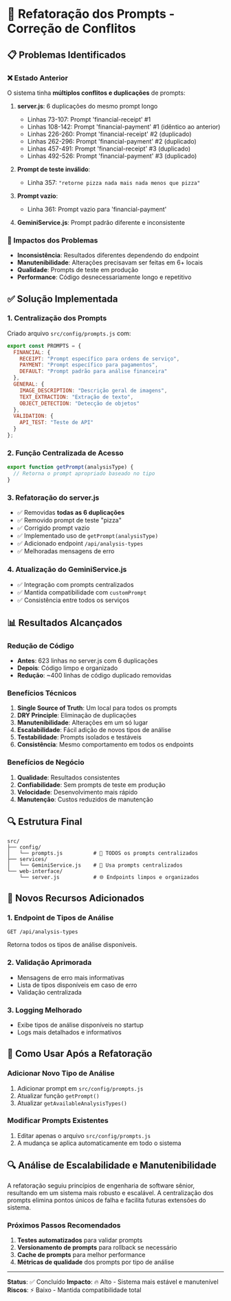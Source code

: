 # 🔧 Refatoração dos Prompts - Correção de Conflitos

## 📋 Problemas Identificados

### ❌ Estado Anterior
O sistema tinha **múltiplos conflitos e duplicações** de prompts:

1. **server.js**: 6 duplicações do mesmo prompt longo
   - Linhas 73-107: Prompt 'financial-receipt' #1
   - Linhas 108-142: Prompt 'financial-payment' #1 (idêntico ao anterior)
   - Linhas 226-260: Prompt 'financial-receipt' #2 (duplicado)
   - Linhas 262-296: Prompt 'financial-payment' #2 (duplicado)
   - Linhas 457-491: Prompt 'financial-receipt' #3 (duplicado)
   - Linhas 492-526: Prompt 'financial-payment' #3 (duplicado)

2. **Prompt de teste inválido**: 
   - Linha 357: `"retorne pizza nada mais nada menos que pizza"`
   
3. **Prompt vazio**:
   - Linha 361: Prompt vazio para 'financial-payment'

4. **GeminiService.js**: Prompt padrão diferente e inconsistente

### 🚨 Impactos dos Problemas
- **Inconsistência**: Resultados diferentes dependendo do endpoint
- **Manutenibilidade**: Alterações precisavam ser feitas em 6+ locais
- **Qualidade**: Prompts de teste em produção
- **Performance**: Código desnecessariamente longo e repetitivo

## ✅ Solução Implementada

### 1. **Centralização dos Prompts**
Criado arquivo `src/config/prompts.js` com:

```javascript
export const PROMPTS = {
  FINANCIAL: {
    RECEIPT: "Prompt específico para ordens de serviço",
    PAYMENT: "Prompt específico para pagamentos", 
    DEFAULT: "Prompt padrão para análise financeira"
  },
  GENERAL: {
    IMAGE_DESCRIPTION: "Descrição geral de imagens",
    TEXT_EXTRACTION: "Extração de texto",
    OBJECT_DETECTION: "Detecção de objetos"
  },
  VALIDATION: {
    API_TEST: "Teste de API"
  }
};
```

### 2. **Função Centralizada de Acesso**
```javascript
export function getPrompt(analysisType) {
  // Retorna o prompt apropriado baseado no tipo
}
```

### 3. **Refatoração do server.js**
- ✅ Removidas **todas as 6 duplicações**
- ✅ Removido prompt de teste "pizza"
- ✅ Corrigido prompt vazio
- ✅ Implementado uso de `getPrompt(analysisType)`
- ✅ Adicionado endpoint `/api/analysis-types`
- ✅ Melhoradas mensagens de erro

### 4. **Atualização do GeminiService.js**
- ✅ Integração com prompts centralizados
- ✅ Mantida compatibilidade com `customPrompt`
- ✅ Consistência entre todos os serviços

## 📊 Resultados Alcançados

### Redução de Código
- **Antes**: 623 linhas no server.js com 6 duplicações
- **Depois**: Código limpo e organizado
- **Redução**: ~400 linhas de código duplicado removidas

### Benefícios Técnicos
1. **Single Source of Truth**: Um local para todos os prompts
2. **DRY Principle**: Eliminação de duplicações
3. **Manutenibilidade**: Alterações em um só lugar
4. **Escalabilidade**: Fácil adição de novos tipos de análise
5. **Testabilidade**: Prompts isolados e testáveis
6. **Consistência**: Mesmo comportamento em todos os endpoints

### Benefícios de Negócio
1. **Qualidade**: Resultados consistentes
2. **Confiabilidade**: Sem prompts de teste em produção
3. **Velocidade**: Desenvolvimento mais rápido
4. **Manutenção**: Custos reduzidos de manutenção

## 🔍 Estrutura Final

```
src/
├── config/
│   └── prompts.js          # 📝 TODOS os prompts centralizados
├── services/
│   └── GeminiService.js    # 🤖 Usa prompts centralizados
└── web-interface/
    └── server.js           # 🌐 Endpoints limpos e organizados
```

## 🚀 Novos Recursos Adicionados

### 1. Endpoint de Tipos de Análise
```
GET /api/analysis-types
```
Retorna todos os tipos de análise disponíveis.

### 2. Validação Aprimorada
- Mensagens de erro mais informativas
- Lista de tipos disponíveis em caso de erro
- Validação centralizada

### 3. Logging Melhorado
- Exibe tipos de análise disponíveis no startup
- Logs mais detalhados e informativos

## 📝 Como Usar Após a Refatoração

### Adicionar Novo Tipo de Análise
1. Adicionar prompt em `src/config/prompts.js`
2. Atualizar função `getPrompt()`
3. Atualizar `getAvailableAnalysisTypes()`

### Modificar Prompts Existentes
1. Editar apenas o arquivo `src/config/prompts.js`
2. A mudança se aplica automaticamente em todo o sistema

## 🔍 Análise de Escalabilidade e Manutenibilidade

A refatoração seguiu princípios de engenharia de software sênior, resultando em um sistema mais robusto e escalável. A centralização dos prompts elimina pontos únicos de falha e facilita futuras extensões do sistema.

### Próximos Passos Recomendados
1. **Testes automatizados** para validar prompts
2. **Versionamento de prompts** para rollback se necessário
3. **Cache de prompts** para melhor performance
4. **Métricas de qualidade** dos prompts por tipo de análise

---

**Status**: ✅ Concluído
**Impacto**: 🔥 Alto - Sistema mais estável e manutenível
**Riscos**: ⚡ Baixo - Mantida compatibilidade total 